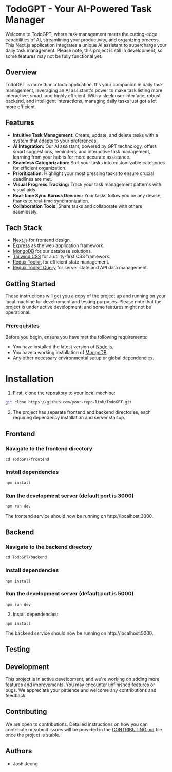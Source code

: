 # TodoGPT - Your AI-Powered Task Manager

Welcome to TodoGPT, where task management meets the cutting-edge capabilities of AI, streamlining your productivity, and organizing process. This Next.js application integrates a unique AI assistant to supercharge your daily task management. Please note, this project is still in development, so some features may not be fully functional yet.

## Overview

TodoGPT is more than a todo application. It's your companion in daily task management, leveraging an AI assistant's power to make task listing more interactive, smart, and highly efficient. With a sleek user interface, robust backend, and intelligent interactions, managing daily tasks just got a lot more efficient.

## Features

- **Intuitive Task Management:** Create, update, and delete tasks with a system that adapts to your preferences.
- **AI Integration:** Our AI assistant, powered by GPT technology, offers smart suggestions, reminders, and interactive task management, learning from your habits for more accurate assistance.
- **Seamless Categorization:** Sort your tasks into customizable categories for efficient organization.
- **Prioritization:** Highlight your most pressing tasks to ensure crucial deadlines are met.
- **Visual Progress Tracking:** Track your task management patterns with visual aids.
- **Real-time Sync Across Devices:** Your tasks follow you on any device, thanks to real-time synchronization.
- **Collaboration Tools:** Share tasks and collaborate with others seamlessly.
  
## Tech Stack

- [Next.js](https://nextjs.org/) for frontend design.
- [Express](https://expressjs.com/) as the web application framework.
- [MongoDB](https://www.mongodb.com/) for our database solutions.
- [Tailwind CSS](https://tailwindcss.com/) for a utility-first CSS framework.
- [Redux Toolkit](https://redux-toolkit.js.org/) for efficient state management.
- [Redux Toolkit Query](https://redux-toolkit.js.org/rtk-query/overview) for server state and API data management.

## Getting Started

These instructions will get you a copy of the project up and running on your local machine for development and testing purposes. Please note that the project is under active development, and some features might not be operational.

### Prerequisites

Before you begin, ensure you have met the following requirements:

- You have installed the latest version of [Node.js](https://nodejs.org/).
- You have a working installation of [MongoDB](https://www.mongodb.com/).
- Any other necessary environmental setup or global dependencies.

# Installation

1. First, clone the repository to your local machine:

```bash
git clone https://github.com/your-repo-link/TodoGPT.git
```

2. The project has separate frontend and backend directories, each requiring dependency installation and server startup.
   
## Frontend

### Navigate to the frontend directory
```
cd TodoGPT/frontend
```
### Install dependencies
```
npm install
```
### Run the development server (default port is 3000)
```
npm run dev
```

The frontend service should now be running on http://localhost:3000.

## Backend

### Navigate to the backend directory
```
cd TodoGPT/backend
```
### Install dependencies
```
npm install
```
### Run the development server (default port is 5000)
```
npm run dev
```
3. Install dependencies:

```
npm install
```

The backend service should now be running on http://localhost:5000.


## Testing

## Development
This project is in active development, and we're working on adding more features and improvements. You may encounter unfinished features or bugs. We appreciate your patience and welcome any contributions and feedback.

## Contributing

We are open to contributions. Detailed instructions on how you can contribute or submit issues will be provided in the [CONTRIBUTING.md](CONTRIBUTING.md) file once the project is stable.

## Authors
- Josh Jeong
